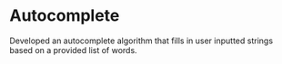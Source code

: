 # Autocomplete
Developed an autocomplete algorithm that fills in user inputted strings based on a provided list of words.
